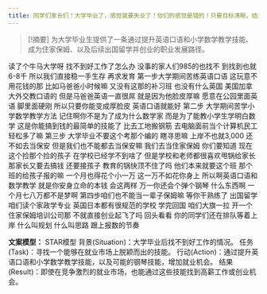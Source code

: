 ```yaml
---
title: 同学们家长们！大学毕业了，感觉就要失业了！你们的感觉是错的！只要目标清晰，结果就会很好！应届生 
---
```

 > [!摘要]
为大学毕业生提供了一条通过提升英语口语和小学数学教学技能、成为住家保姆、以及后续出国留学并创业的职业发展路径。

读了个牛马大学呀
找不到好工作了怎么办
没事的家人们985的也找不
到找到也就6-8千
所以我们直接稳一手生存
再求发育
第一步大学期间苦练英语口语
这玩意不用花钱的那
比如马爸爸小时候嘛
又没有这那的补习班
也没有什么英国
美国加拿大外交教口语的
但是马爸爸英语一直很屌
就是因为他脸皮厚嘛
愿意在公园里面英语
脚里面硬刚
所以只要你能变成厚脸皮
英语口语就能好
第二步
大学期间苦学小学数学教学方法
记住啊你不是为了成为什么数学家
而是为了能教小学生学明白数学
这是你能搞到钱的最简单的技能了
比去工地搬钢筋
去电脑面前当个计算机民工
轻松多了嘛
第三步
大学毕业不要这个考那个编的
瞎寻思嘛
上岸不也就3,000
还不如去当保安
但是我们也不能都去当保安嘛
我们去当住家保姆
你们要知道
现在这个捡那个捡的孩子
在学校已经学不到啥了
但是学校和老师都很喜欢甩锅给家长
那家长又要去搞钱
还要接孩子
教育的锅快顶不住了吗
他们本来就要这个班
那个班的给孩子报的嘛
一个月也得花个小一万
这一万不如花你身上
所以啊英语口语和数学教学
就是你安身立命的本钱
会这两样
万一你还会个弹个钢琴
什么东西啊
一个月七八万都不是梦啊
第四步咱们也不能当一辈子保姆嘛
等你干熟练了
出国留学
咱们读个家政学专业
英国日本都有很规范的学校
学完回国
咱们大旗一拉
开一个住家保姆培训公司那
不就直接创业起飞了吗
回头看看
你的同学们还在排队等着上岸
什么叫规划
什么叫思路
跟上报数的节奏

**文案模型：**
 STAR模型
背景(Situation)：大学毕业后找不到好工作的情况。
任务(Task)：寻找一个能够在就业市场上脱颖而出的技能。
行动(Action)：通过提升英语口语和小学数学教学技能，以及可能的钢琴技能，增加就业机会。
结果(Result)：即使在竞争激烈的就业市场，也能通过这些技能找到高薪工作或创业机会。

